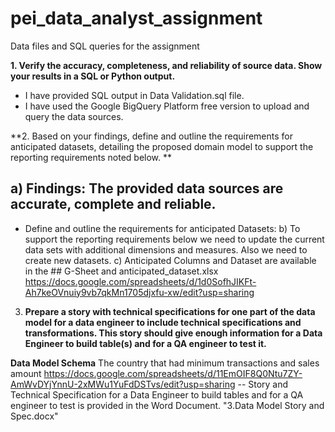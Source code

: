 # pei_data_analyst_assignment
Data files and SQL queries for the assignment


**1. Verify the accuracy, completeness, and reliability of source data. Show your results in a SQL or Python output.**

- I have provided SQL output in Data Validation.sql file.
- I have used the Google BigQuery Platform free version to upload and query the data sources. 
  
**2. Based on your findings, define and outline the requirements for anticipated datasets, detailing the proposed domain model to support the reporting requirements noted below. **

 a) Findings: The provided data sources are accurate, complete and reliable.
 - 
 - Define and outline the requirements for anticipated Datasets:
b) To support the reporting requirements below we need to update the current data sets with additional dimensions and measures. Also we need to create new datasets.
c) Anticipated Columns and Dataset are available in the ## G-Sheet and anticipated_dataset.xlsx
https://docs.google.com/spreadsheets/d/1d0SofhJIKFt-Ah7keOVnuiy9vb7qkMn1705djxfu-xw/edit?usp=sharing

3. **Prepare a story with technical specifications for one part of the data model for a data engineer to include technical specifications and transformations. This story should give enough information for a Data Engineer to build table(s) and for a QA engineer to test it.**

   
**Data Model Schema**
The country that had minimum transactions and sales amount
https://docs.google.com/spreadsheets/d/11EmOIF8Q0Ntu7ZY-AmWvDYjYnnU-2xMWu1YuFdDSTvs/edit?usp=sharing
-- Story and Technical Specification for a Data Engineer to build tables and for a QA engineer to test is provided in the Word Document.
"3.Data Model Story and Spec.docx"



 

  
